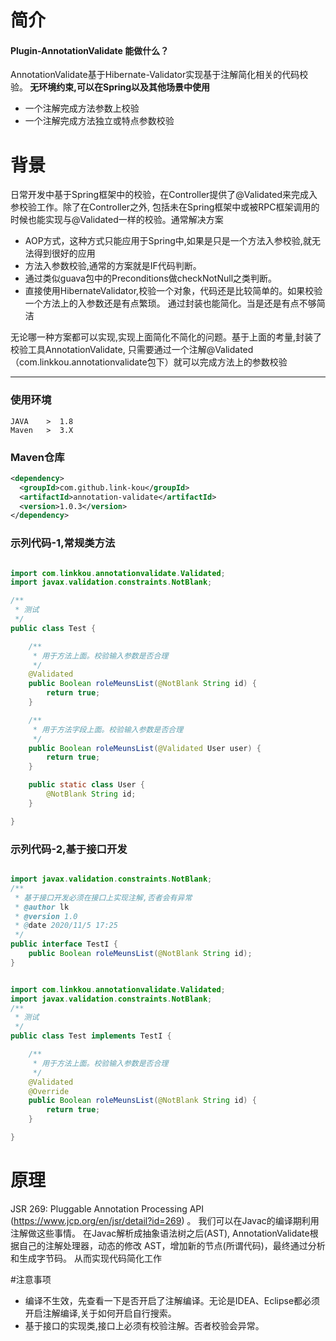 # 简介


#### Plugin-AnnotationValidate 能做什么？

AnnotationValidate基于Hibernate-Validator实现基于注解简化相关的代码校验。<b> 无环境约束,可以在Spring以及其他场景中使用 </b>

+ 一个注解完成方法参数上校验
+ 一个注解完成方法独立或特点参数校验

# 背景

 日常开发中基于Spring框架中的校验，在Controller提供了@Validated来完成入参校验工作。除了在Controller之外,
 包括未在Spring框架中或被RPC框架调用的时候也能实现与@Validated一样的校验。通常解决方案
 + AOP方式，这种方式只能应用于Spring中,如果是只是一个方法入参校验,就无法得到很好的应用
 + 方法入参数校验,通常的方案就是IF代码判断。
 + 通过类似guava包中的Preconditions做checkNotNull之类判断。
 + 直接使用HibernateValidator,校验一个对象，代码还是比较简单的。如果校验一个方法上的入参数还是有点繁琐。
 通过封装也能简化。当是还是有点不够简洁
 
 无论哪一种方案都可以实现,实现上面简化不简化的问题。基于上面的考量,封装了校验工具AnnotationValidate,
 只需要通过一个注解@Validated（com.linkkou.annotationvalidate包下）就可以完成方法上的参数校验
 
 
---
### 使用环境
    JAVA    >  1.8
    Maven   >  3.X
      
### Maven仓库
```xml
<dependency>
  <groupId>com.github.link-kou</groupId>
  <artifactId>annotation-validate</artifactId>
  <version>1.0.3</version>
</dependency>
```


### 示列代码-1,常规类方法

```java

import com.linkkou.annotationvalidate.Validated;
import javax.validation.constraints.NotBlank;

/**
 * 测试
 */
public class Test {

    /**
     * 用于方法上面。校验输入参数是否合理
     */
    @Validated
    public Boolean roleMeunsList(@NotBlank String id) {
        return true;
    }

    /**
     * 用于方法字段上面。校验输入参数是否合理
     */
    public Boolean roleMeunsList(@Validated User user) {
        return true;
    }

    public static class User {
        @NotBlank String id;
    }

}

```

### 示列代码-2,基于接口开发

```java

import javax.validation.constraints.NotBlank;
/**
 * 基于接口开发必须在接口上实现注解,否者会有异常
 * @author lk
 * @version 1.0
 * @date 2020/11/5 17:25
 */
public interface TestI {
    public Boolean roleMeunsList(@NotBlank String id);
}

```

```java

import com.linkkou.annotationvalidate.Validated;
import javax.validation.constraints.NotBlank;
/**
 * 测试
 */
public class Test implements TestI {

    /**
     * 用于方法上面。校验输入参数是否合理
     */
    @Validated
    @Override
    public Boolean roleMeunsList(@NotBlank String id) {
        return true;
    }

}

```

# 原理

 JSR 269: Pluggable Annotation Processing API (https://www.jcp.org/en/jsr/detail?id=269) 。
 我们可以在Javac的编译期利用注解做这些事情。
 在Javac解析成抽象语法树之后(AST), AnnotationValidate根据自己的注解处理器，动态的修改 AST，增加新的节点(所谓代码)，最终通过分析和生成字节码。
 从而实现代码简化工作

#注意事项

 + 编译不生效，先查看一下是否开启了注解编译。无论是IDEA、Eclipse都必须开启注解编译,关于如何开启自行搜索。
 + 基于接口的实现类,接口上必须有校验注解。否者校验会异常。
 